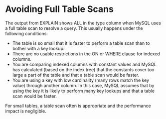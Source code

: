 # Avoiding Full Table Scans

The output from EXPLAIN shows ALL in the type column when MySQL uses a full table scan to resolve a query. This usually happens under the following conditions:

- The table is so small that it is faster to perform a table scan than to bother with a key lookup.
- There are no usable restrictions in the ON or WHERE clause for indexed columns.
- You are comparing indexed columns with constant values and MySQL has calculated (based on the index tree) that the constants cover too large a part of the table and that a table scan would be faster.
- You are using a key with low cardinality (many rows match the key value) through another column. In this case, MySQL assumes that by using the key it is likely to perform many key lookups and that a table scan would be faster.

For small tables, a table scan often is appropriate and the performance impact is negligible.
